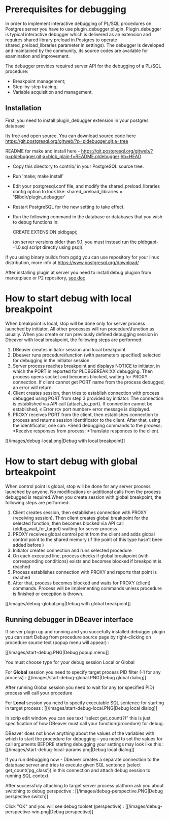 # Prerequisites for debugging
In order to implement interactive debugging of PL/SQL procedures on Postgres server you have to use plugin_debugger plugin. Plugin_debugger is typical interactive debugger which is delivered as an extension and requires shared library preload in Postgres to operate shared_preload_libraries parameter in settings). The debugger is developed and maintained by the community, its source codes are available for examination and improvement.
 
The debugger provides required server API for the debugging of a PL/SQL procedure:

* Breakpoint management;
* Step-by-step tracing;
* Variable acquisition and management.

Installation
------------

First, you need to install plugin_debugger extension in your postgres database 

Its free and open source. You can download source code here https://git.postgresql.org/gitweb/?p=pldebugger.git;a=tree

README for make and install here - https://git.postgresql.org/gitweb/?p=pldebugger.git;a=blob_plain;f=README.pldebugger;hb=HEAD

* Copy this directory to contrib/ in your PostgreSQL source tree.
* Run 'make; make install'
* Edit your postgresql.conf file, and modify the shared_preload_libraries config option to look like:
  shared_preload_libraries = '$libdir/plugin_debugger'
* Restart PostgreSQL for the new setting to take effect.
* Run the following command in the database or databases that you wish to
  debug functions in:

  CREATE EXTENSION pldbgapi;

  (on server versions older than 9.1, you must instead run the pldbgapi--1.0.sql
  script directly using psql).

If you using binary builds from pgdg you can use repository for your linux distribution, more info at  https://www.postgresql.org/download/

After installing plugin at server you need to install debug plugion from marketplace or P2 repository, [see doc](https://github.com/dbeaver/dbeaver/wiki/Optional-extensions)

# How to start debug with local breakpoint
When breakpoint is local, stop will be done only for server process launched by initiator. All other processes will run procedure\function as usually. When you create or run previously defined debugging session in Dbeaver with local breakpoint, the following steps are performed:
1. DBeaver creates initiator session and local breakpoint
1. Dbeaver runs procedure\function (with parameters specified) selected for debugging in the initiator session  
1. Server process reaches breakpoint and displays NOTICE to initiator, in which the PORT in reported for PLDBGBREAK:XX debugging. Then process opens socket and becomes blocked, waiting for PROXY connection. If client cannot get PORT name from the process debugged, an error will return.
1. Client creates session, then tries to establish connection with process debugged using PORT from step 3 provided by initiator. The connection is established via API call (attach_to_port). If connection cannot be established, « Error rcv port number» error message is displayed.
1. PROXY receives PORT from the client, then establishes connection to process and returns session identificator to the client. After that, using the identificator, one can:
*Send debugging commands to the process;
*Receive responses from process;
*Translate responces to the client.

[[/images/debug-local.png|Debug with local breakpoint]]

# How to start debug with global brteakpoint

When control point is global, stop will be done for any server process launched by anyone. No modifications or additional calls from the process debugged is required.When you create session with global breakpoint, the following steps are performed:

1. Client creates session, then establishes connection with PROXY (receiving session). Then client creates global breakpoint  for the selected function, then becomes blocked via API call (pldbg_wait_for_target) waiting for server process.
1. PROXY receives global control point from the client and adds global control point to the shared memory (if the point of this type hasn’t been added before )
1. Initiator creates connection and runs selected procedure
1. On each executed line, process checks if global breakpoint (with corresponding conditions) exists and becomes blocked if breakpoint is reached
1. Process establishes connection with PROXY and reports that point is reached
1. After that, process becomes blocked and waits for PROXY (client) commands. Process will be implementing commands unless procedure is finished or exception is thrown. 

[[/images/debug-global.png|Debug with global breakpoint]]

Running debugger in DBeaver interface
------------
If server plugin up and running and you succefully installed debugger plugin you can start Debug from procedure source page by right-clicking on procedure source text (popup menu will appear) :

[[/images/start-debug.PNG|Debug popup menu]]

You must choose type for your debug session Local or Global

For **Global** session you need to specify target process PID filter (-1 for any process) : 
[[/images/start-debug-global.PNG|Debug global dialog]]

After running Global session you need to wait for any (or specified PID) process will call your procedure

For **Local** session you need to specify executable SQL sentence for starting in target process : 
[[/images/start-debug-local.PNG|Debug local dialog]]

In scrip edit window you can see text “select get_count(?)” this is just specification of how DBeaver must call your function(procedure) for debug. 

DBeaver does not know anything about the values of the variables with which to start the procedure for debugging – you need to set the values for call arguments BEFORE starting debugging your settings may look like this  :
[[/images/start-debug-local-params.png|Debug local dialog]]

If you run debugging now - Dbeaver creates a separate connection to the database server and tries to execute given SQL sentence (select get_count(‘pg_class’)) in this connection and attach debug session to running SQL context.

After successfuly attaching to target server process platform ask you about switching to debug perspective :
[[/images/debug-perspective.PNG|Debug perspective switch]]

Click "OK" and you will see debug toolset (perspective) :
[[/images/debug-perspective-win.png|Debug perspective]]
